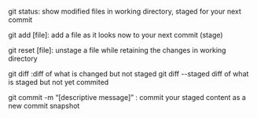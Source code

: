 git status:  show modified files in working directory, staged for your next commit 

git add [file]: add a file as it looks now to your next commit (stage) 

git reset [file]: unstage a file while retaining the changes in working directory 

git diff :diff of what is changed but not staged git diff --staged diff of what is staged but not yet commited 

git commit -m “[descriptive message]” : commit your staged content as a new commit snapshot